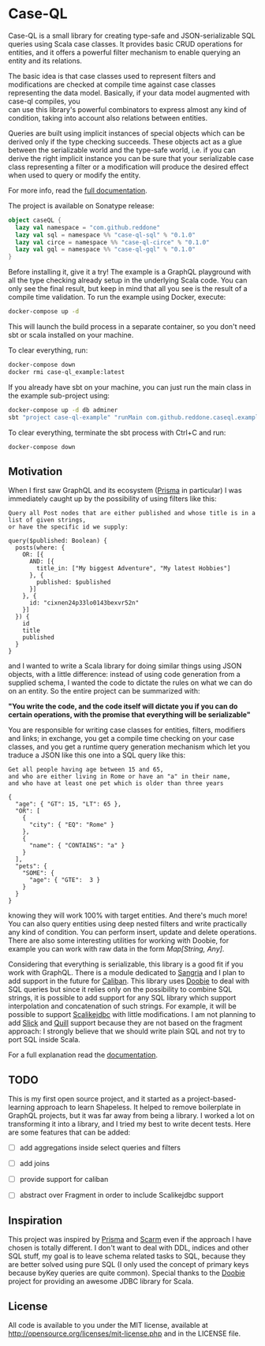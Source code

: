 <!-- <p align="center">
    <img src="./logo.png" alt="logo" width="480" height="320" />
</p> -->

# Case-QL

Case-QL is a small library for creating type-safe and JSON-serializable SQL queries using Scala case classes.
It provides basic CRUD operations for entities, and it offers a powerful filter mechanism to enable querying an
entity and its relations.

The basic idea is that case classes used to represent filters and modifications are checked at compile time
against case classes representing the data model. Basically, if your data model augmented with case-ql compiles, you  
can use this library's powerful combinators to express almost any kind of condition, taking into account also 
relations between entities.

Queries are built using implicit instances of special objects which can be derived only if the type checking succeeds.
These objects act as a glue between the serializable world and the type-safe world, i.e. if you can derive the right
implicit instance you can be sure that your serializable case class representing a filter or a modification will 
produce the desired effect when used to query or modify the entity.

For more info, read the [full documentation](./docs/intro.md).

The project is available on Sonatype release:

```scala
object caseQL {
  lazy val namespace = "com.github.reddone"
  lazy val sql = namespace %% "case-ql-sql" % "0.1.0"
  lazy val circe = namespace %% "case-ql-circe" % "0.1.0"
  lazy val gql = namespace %% "case-ql-gql" % "0.1.0"
}
```

Before installing it, give it a try! The example is a GraphQL playground with all the type checking already setup in 
the underlying Scala code. You can only see the final result, but keep in mind that all you see is the result of a 
compile time validation. To run the example using Docker, execute:

```bash
docker-compose up -d
```

This will launch the build process in a separate container, so you don't need sbt or scala installed on your machine.

To clear everything, run:

```bash
docker-compose down
docker rmi case-ql_example:latest
```

If you already have sbt on your machine, you can just run the main class in the example sub-project using:

```bash
docker-compose up -d db adminer
sbt "project case-ql-example" "runMain com.github.reddone.caseql.example.MainApp"
```

To clear everything, terminate the sbt process with Ctrl+C and run:

```bash
docker-compose down
```

## Motivation

When I first saw GraphQL and its ecosystem ([Prisma](https://www.prisma.io/docs) in particular) I was immediately 
caught up by the possibility of using filters like this:

```
Query all Post nodes that are either published and whose title is in a list of given strings, 
or have the specific id we supply:

query($published: Boolean) {
  posts(where: {
    OR: [{
      AND: [{
        title_in: ["My biggest Adventure", "My latest Hobbies"]
      }, {
        published: $published
      }]
    }, {
      id: "cixnen24p33lo0143bexvr52n"
    }]
  }) {
    id
    title
    published
  }
}
```

and I wanted to write a Scala library for doing similar things using JSON objects, with a little difference: instead
of using code generation from a supplied schema, I wanted the code to dictate the rules on what we can do on an entity.
So the entire project can be summarized with: 

**"You write the code, and the code itself will dictate you if you can do
certain operations, with the promise that everything will be serializable"**

You are responsible for writing case classes for entities, filters, modifiers and links; in exchange, you get a compile 
time checking on your case classes, and you get a runtime query generation mechanism which let you traduce a JSON like
this one into a SQL query like this:

```
Get all people having age between 15 and 65,
and who are either living in Rome or have an "a" in their name, 
and who have at least one pet which is older than three years

{
  "age": { "GT": 15, "LT": 65 },
  "OR": [
    {
      "city": { "EQ": "Rome" }
    },
    {
      "name": { "CONTAINS": "a" }
    } 
  ], 
  "pets": {
    "SOME": {
      "age": { "GTE":  3 }
    }
  }
}
```

knowing they will work 100% with target entities. And there's much more! You can also query entities using deep 
nested filters and write practically any kind of condition. You can perform insert, update and delete operations.
There are also some interesting utilities for working with Doobie, for example you can work with raw data in the form 
*Map[String, Any]*.

Considering that everything is serializable, this library is a good fit if you work with GraphQL. There is a module
dedicated to [Sangria](https://github.com/sangria-graphql/sangria) and I plan to add support in the future for 
[Caliban](https://github.com/ghostdogpr/caliban). This library uses [Doobie](https://github.com/tpolecat/doobie) 
to deal with SQL queries but since it relies only on the possibility to combine SQL strings, it is possible to add 
support for any SQL library which support interpolation and concatenation of such strings. For example, it will be 
possible to support [Scalikejdbc](https://github.com/scalikejdbc/scalikejdbc) with little modifications. I am not 
planning to add [Slick](https://github.com/slick/slick) and [Quill](https://github.com/getquill/quill) support because 
they are not based on the fragment approach: I strongly believe that we should write plain SQL and not try to port SQL 
inside Scala.

For a full explanation read the [documentation](./docs/intro.md).

## TODO

This is my first open source project, and it started as a project-based-learning approach to learn Shapeless. It helped 
to remove boilerplate in GraphQL projects, but it was far away from being a library. I worked a lot on transforming it
into a library, and I tried my best to write decent tests. Here are some features that can be added:

- [ ] add aggregations inside select queries and filters

- [ ] add joins

- [ ] provide support for caliban

- [ ] abstract over Fragment in order to include Scalikejdbc support

## Inspiration

This project was inspired by [Prisma](https://www.prisma.io/docs) and [Scarm](https://github.com/bacota-github/scarm) 
even if the approach I have chosen is totally different. I don't want to deal with DDL, indices and other SQL stuff,
my goal is to leave schema related tasks to SQL, because they are better solved using pure SQL (I only used the
concept of primary keys because byKey queries are quite common).
Special thanks to the [Doobie](https://github.com/tpolecat/doobie) project for providing an awesome JDBC library for
Scala.

## License

All code is available to you under the MIT license, available at http://opensource.org/licenses/mit-license.php 
and in the LICENSE file.
